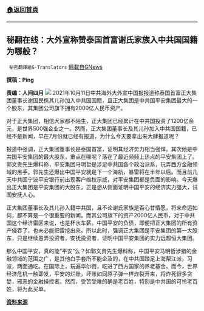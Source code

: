 ###  [:house:返回首頁](https://github.com/ourhimalayas/txt)
---


## 秘翻在线：大外宣称赞泰国首富谢氏家族入中共国国籍为哪般？
` 秘密翻譯組G-Translators` [轉載自GNews](https://gnews.org/zh-hans/1589007/)

**撰稿：Ping**

**责编：人间四月**
![](https://assets.gnews.org/wp-content/uploads/2021/10/Screenshot-2021-10-12-164112.jpg)
2021年10月11日中共海外大外宣中国报报道称泰国首富正大集团董事长谢国民携其儿孙加入中共国国籍，且正大集团是中共国平安集团最大的一个股东，其集团公司旗下拥有2000亿人民币资产。

对于正大集团，相信大家都不陌生，正大集团已经累计在中共国投资了1200亿余元，是世界500强企业之一。然而，正大集团董事长及其儿孙加入中共国国籍，已经不是新闻，早在7月份就已经有报道，为什么今天要拿出来大肆报道呢？

报道中强调，正大集团董事长是泰国首富，证明其经济势力相当强悍。其次他是中共国平安集团的最大股东，重点在哪呢？落在了最近频频上热点的平安集团上了。郭文贵先生爆料称，平安集团马明哲是涉足中共国各个政治派系，玩弄西方金融领域的黑手。郭先生还爆出中国平安就是下一个海航，暴雷将在半年以后。而且前几天中共国宁波平安银行前出现客户维权示威，对平安集团都是负面的影响。今天爆出正大集团是平安集团的大股东，正是想从侧面证明中国平安的经济实力强大，试图安抚人心。

正大集团董事长及其儿孙入籍中共国，且不论谢氏家族是否心甘情愿，将来命运如何，都不算是一个很重要的新闻。而其公司旗下的资产2000亿人民币，对于中共国这个经济雷区来说，也是杯水车薪。中国平安的负债，即便把正大集团的所有资产侵吞了，也未必能把雷挖出来。所以此时，强调正大集团是平安集团的第一大股东，只是继续愚弄投资者，安抚投资者，证明中国平安集团的实力远超恒大集团。

那么中国平安，真的能“平安”么？如郭文贵先生爆料称，中国平安马明哲涉猎的金融领域的范围之广，是其他白手套所不能企及的，在中共国踏足上海帮江派，习派，两面通吃。在国际上，玩遍华尔街，吃进了西方国家的养老基金。而今，世界经济危机一触即发，平安的烂账，坏账如同原子弹一样炸裂开来，将炸死很多贪婪，邪恶的金融操控者。然而，受苦受难的确是老百姓，特别是中共国的可怜老百姓，将为此买单。

**[资料来源](https://www.chinapress.com.my/20211011/%E5%9D%90%E6%8B%A51295%E4%BA%BF%E8%B4%A2%E5%AF%8C-%E6%B3%B0%E9%A6%96%E5%AF%8C%E8%B0%A2%E5%9B%BD%E6%B0%91%E5%8A%A0%E5%85%A5%E4%B8%AD%E5%9B%BD%E7%B1%8D/)**
